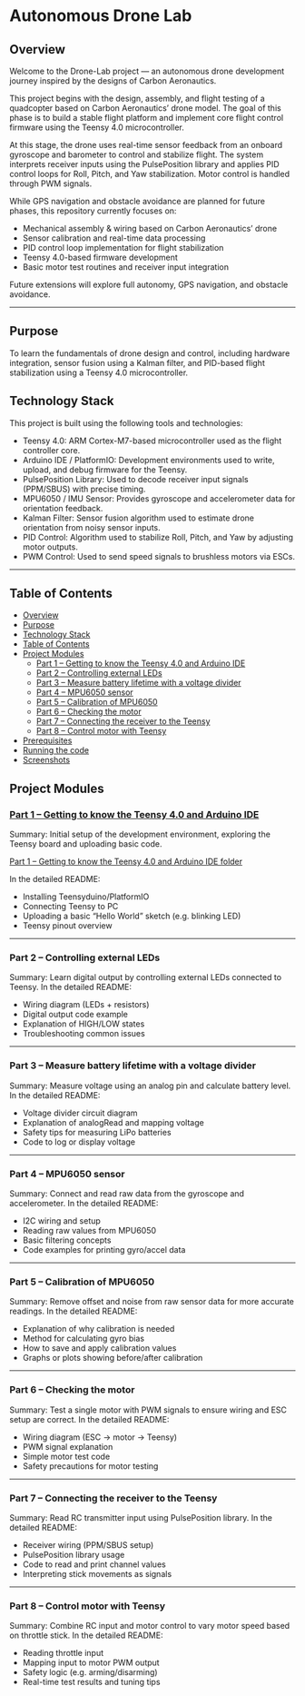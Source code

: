 # Autonomous Drone Lab

## Overview

Welcome to the Drone-Lab project — an autonomous drone development journey inspired by the designs of Carbon Aeronautics.

This project begins with the design, assembly, and flight testing of a quadcopter based on Carbon Aeronautics’ drone model. The goal of this phase is to build a stable flight platform and implement core flight control firmware using the Teensy 4.0 microcontroller.

At this stage, the drone uses real-time sensor feedback from an onboard gyroscope and barometer to control and stabilize flight. The system interprets receiver inputs using the PulsePosition library and applies PID control loops for Roll, Pitch, and Yaw stabilization. Motor control is handled through PWM signals.

While GPS navigation and obstacle avoidance are planned for future phases, this repository currently focuses on:
-	Mechanical assembly & wiring based on Carbon Aeronautics’ drone
-	Sensor calibration and real-time data processing
-	PID control loop implementation for flight stabilization
-	Teensy 4.0-based firmware development
-	Basic motor test routines and receiver input integration

Future extensions will explore full autonomy, GPS navigation, and obstacle avoidance.

---

## Purpose

To learn the fundamentals of drone design and control, including hardware integration, sensor fusion using a Kalman filter, and PID-based flight stabilization using a Teensy 4.0 microcontroller.

## Technology Stack


This project is built using the following tools and technologies:
- Teensy 4.0: ARM Cortex-M7-based microcontroller used as the flight controller core.
-	Arduino IDE / PlatformIO: Development environments used to write, upload, and debug firmware for the Teensy.
-	PulsePosition Library: Used to decode receiver input signals (PPM/SBUS) with precise timing.
-	MPU6050 / IMU Sensor: Provides gyroscope and accelerometer data for orientation feedback.
-	Kalman Filter: Sensor fusion algorithm used to estimate drone orientation from noisy sensor inputs.
-	PID Control: Algorithm used to stabilize Roll, Pitch, and Yaw by adjusting motor outputs.
-	PWM Control: Used to send speed signals to brushless motors via ESCs.
---

## Table of Contents

- [Overview](#overview)
- [Purpose](#purpose)
- [Technology Stack](#technology-stack)
- [Table of Contents](#table-of-contents)
- [Project Modules](#project-modules)
    - [Part 1 – Getting to know the Teensy 4.0 and Arduino IDE](#part-1--getting-to-know-the-teensy-40-and-arduino-ide)
    - [Part 2 – Controlling external LEDs](#part-2--controlling-external-leds)
    - [Part 3 – Measure battery lifetime with a voltage divider](#part-3--measure-battery-lifetime-with-a-voltage-divider)
    - [Part 4 – MPU6050 sensor](#part-4--mpu6050-sensor)
    - [Part 5 – Calibration of MPU6050](#part-5--calibration-of-mpu6050)
    - [Part 6 – Checking the motor](#part-6--checking-the-motor)
    - [Part 7 – Connecting the receiver to the Teensy](#part-7--connecting-the-receiver-to-the-teensy)
    - [Part 8 – Control motor with Teensy](#part-8--control-motor-with-teensy)
- [Prerequisites](#prerequisites)
- [Running the code](#running-the-code)
- [Screenshots](#screenshots)

## Project Modules

### [Part 1 – Getting to know the Teensy 4.0 and Arduino IDE](./Part%201%20-%20Getting%20to%20know%20the%20Teensy%204.0%20and%20Arduino%20IDE)

Summary: Initial setup of the development environment, exploring the Teensy board and uploading basic code. 

[Part 1 – Getting to know the Teensy 4.0 and Arduino IDE folder](./Part%201%20-%20Getting%20to%20know%20the%20Teensy%204.0%20and%20Arduino%20IDE)


In the detailed README:
-	Installing Teensyduino/PlatformIO
-	Connecting Teensy to PC
-	Uploading a basic “Hello World” sketch (e.g. blinking LED)
-	Teensy pinout overview

---

### Part 2 – Controlling external LEDs

Summary: Learn digital output by controlling external LEDs connected to Teensy.
In the detailed README:
-	Wiring diagram (LEDs + resistors)
-	Digital output code example
-	Explanation of HIGH/LOW states
-	Troubleshooting common issues

---

### Part 3 – Measure battery lifetime with a voltage divider

Summary: Measure voltage using an analog pin and calculate battery level.
In the detailed README:
-	Voltage divider circuit diagram
-	Explanation of analogRead and mapping voltage
-	Safety tips for measuring LiPo batteries
-	Code to log or display voltage

---

### Part 4 – MPU6050 sensor

Summary: Connect and read raw data from the gyroscope and accelerometer.
In the detailed README:
-	I2C wiring and setup
-	Reading raw values from MPU6050
-	Basic filtering concepts
-	Code examples for printing gyro/accel data

---

### Part 5 – Calibration of MPU6050

Summary: Remove offset and noise from raw sensor data for more accurate readings.
In the detailed README:
-	Explanation of why calibration is needed
-	Method for calculating gyro bias
-	How to save and apply calibration values
-	Graphs or plots showing before/after calibration

---

### Part 6 – Checking the motor

Summary: Test a single motor with PWM signals to ensure wiring and ESC setup are correct.
In the detailed README:
-	Wiring diagram (ESC → motor → Teensy)
-	PWM signal explanation
-	Simple motor test code
-	Safety precautions for motor testing

---

### Part 7 – Connecting the receiver to the Teensy

Summary: Read RC transmitter input using PulsePosition library.
In the detailed README:
-	Receiver wiring (PPM/SBUS setup)
-	PulsePosition library usage
-	Code to read and print channel values
-	Interpreting stick movements as signals

---

### Part 8 – Control motor with Teensy

Summary: Combine RC input and motor control to vary motor speed based on throttle stick.
In the detailed README:
-	Reading throttle input
-	Mapping input to motor PWM output
-	Safety logic (e.g. arming/disarming)
-	Real-time test results and tuning tips
